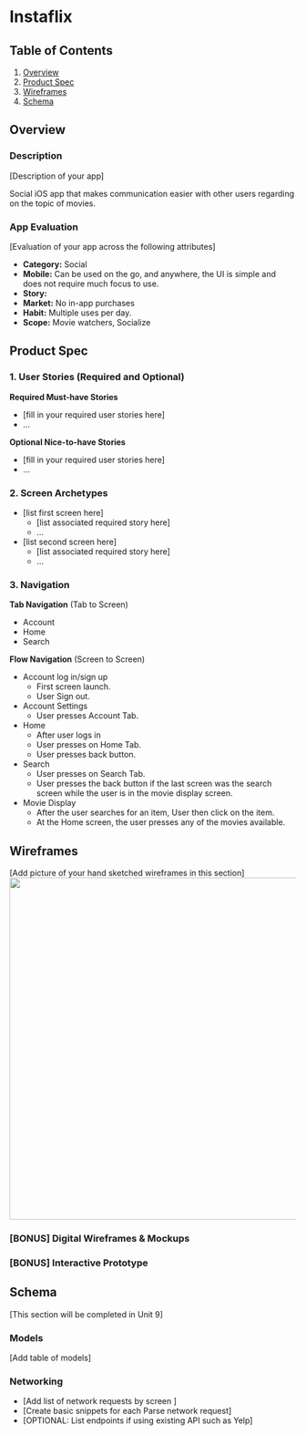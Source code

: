 # Instaflix

## Table of Contents
1. [Overview](#Overview)
1. [Product Spec](#Product-Spec)
1. [Wireframes](#Wireframes)
2. [Schema](#Schema)

## Overview
### Description
[Description of your app]

Social iOS app that makes communication easier with other users regarding on the topic of movies.

### App Evaluation
[Evaluation of your app across the following attributes]
- **Category:** Social
- **Mobile:** Can be used on the go, and anywhere, the UI is simple and does not require much focus to use.
- **Story:** 
- **Market:** No in-app purchases
- **Habit:** Multiple uses per day.
- **Scope:** Movie watchers, Socialize

## Product Spec

### 1. User Stories (Required and Optional)

**Required Must-have Stories**

* [fill in your required user stories here]
* ...

**Optional Nice-to-have Stories**

* [fill in your required user stories here]
* ...

### 2. Screen Archetypes

* [list first screen here]
   * [list associated required story here]
   * ...
* [list second screen here]
   * [list associated required story here]
   * ...

### 3. Navigation

**Tab Navigation** (Tab to Screen)

* Account
* Home
* Search

**Flow Navigation** (Screen to Screen)

* Account log in/sign up
   * First screen launch.
   * User Sign out.
* Account Settings
   * User presses Account Tab.
* Home
   * After user logs in
   * User presses on Home Tab.
   * User presses back button.
* Search
   * User presses on Search Tab.
   * User presses the back button if the last screen was the search screen while the user is in the movie display screen.
* Movie Display
   * After the user searches for an item, User then click on the item.
   * At the Home screen, the user presses any of the movies available. 

## Wireframes
[Add picture of your hand sketched wireframes in this section]
<img src="YOUR_WIREFRAME_IMAGE_URL" width=600>

### [BONUS] Digital Wireframes & Mockups

### [BONUS] Interactive Prototype

## Schema 
[This section will be completed in Unit 9]
### Models
[Add table of models]
### Networking
- [Add list of network requests by screen ]
- [Create basic snippets for each Parse network request]
- [OPTIONAL: List endpoints if using existing API such as Yelp]
